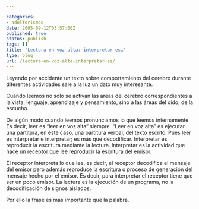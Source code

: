 ```yaml
---

categories:
- adolforismos
date: 2005-09-12T03:57:00Z
published: true
status: publish
tags: []
title: 'Lectura en voz alta: interpretar es…'
type: blog
url: /lectura-en-voz-alta-interpretar-es/
---
```


Leyendo por accidente un texto sobre comportamiento del cerebro durante diferentes actividades sale a la luz un dato muy interesante.

Cuando leemos no sólo se activan las áreas del cerebro correspondientes a la vista, lenguaje, aprendizaje y pensamiento, sino a las áreas del oído, de la escucha.

De algún modo cuando leemos pronunciamos lo que leemos internamente. Es decir, leer es “leer en voz alta” siempre. “Leer en voz alta” es ejecutar una partitura, en este caso, una partitura verbal, del texto escrito. Pues leer es interpretar e interpretar; es más que decodificar. Interpretar es reproducir la escritura mediante la lectura. Interpretar es la actividad que hace un receptor que lee reproducir la escritura del emisor.

El receptor interpreta lo que lee, es decir, el receptor decodifica el mensaje del emisor pero además reproduce la escritura o proceso de generación del mensaje hecho por el emisor. Es decir, para interpretar el receptor tiene que ser un poco emisor. La lectura es la ejecución de un programa, no la decodificación de signos aislados.

Por ello la frase es más importante que la palabra.
